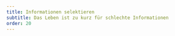 ```yaml
---
title: Informationen selektieren
subtitle: Das Leben ist zu kurz für schlechte Informationen
order: 20
---
```

